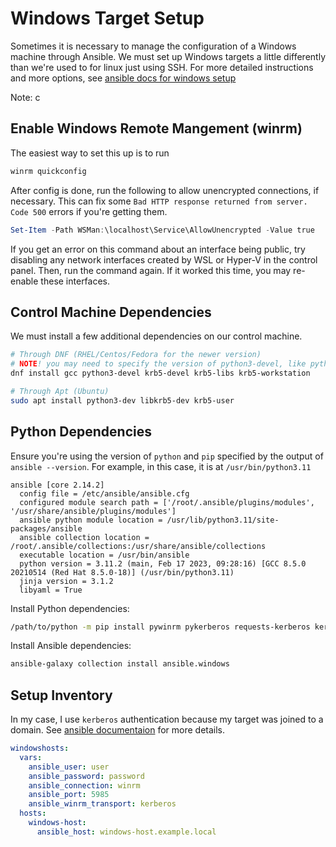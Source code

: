 # Windows Target Setup

Sometimes it is necessary to manage the configuration of a Windows machine through Ansible. We must set up Windows targets a little differently than we're used to for linux just using SSH. For more detailed instructions and more options, see [ansible docs for windows setup](https://docs.ansible.com/ansible/latest/os_guide/windows_setup.html)

Note: c

## Enable Windows Remote Mangement (winrm)

The easiest way to set this up is to run

```powershell
winrm quickconfig
```

After config is done, run the following to allow unencrypted connections, if necessary. This can fix some `Bad HTTP response returned from server. Code 500` errors if you're getting them.

```powershell
Set-Item -Path WSMan:\localhost\Service\AllowUnencrypted -Value true
```

If you get an error on this command about an interface being public, try disabling any network interfaces created by WSL or Hyper-V in the control panel. Then, run the command again. If it worked this time, you may re-enable these interfaces.

## Control Machine Dependencies

We must install a few additional dependencies on our control machine.

```bash
# Through DNF (RHEL/Centos/Fedora for the newer version)
# NOTE! you may need to specify the version of python3-devel, like python3.11-devel
dnf install gcc python3-devel krb5-devel krb5-libs krb5-workstation

# Through Apt (Ubuntu)
sudo apt install python3-dev libkrb5-dev krb5-user
```

## Python Dependencies

Ensure you're using the version of `python` and `pip` specified by the output of `ansible --version`. For example, in this case, it is at `/usr/bin/python3.11`

```text
ansible [core 2.14.2]
  config file = /etc/ansible/ansible.cfg
  configured module search path = ['/root/.ansible/plugins/modules', '/usr/share/ansible/plugins/modules']
  ansible python module location = /usr/lib/python3.11/site-packages/ansible
  ansible collection location = /root/.ansible/collections:/usr/share/ansible/collections
  executable location = /usr/bin/ansible
  python version = 3.11.2 (main, Feb 17 2023, 09:28:16) [GCC 8.5.0 20210514 (Red Hat 8.5.0-18)] (/usr/bin/python3.11)
  jinja version = 3.1.2
  libyaml = True
```

Install Python dependencies:

```bash
/path/to/python -m pip install pywinrm pykerberos requests-kerberos kerberos
```

Install Ansible dependencies:

```bash
ansible-galaxy collection install ansible.windows
```

## Setup Inventory

In my case, I use `kerberos` authentication because my target was joined to a domain. See [ansible documentaion](https://docs.ansible.com/ansible/latest/os_guide/windows_winrm.html#kerberos) for more details.

```yml
windowshosts:
  vars:
    ansible_user: user
    ansible_password: password
    ansible_connection: winrm
    ansible_port: 5985
    ansible_winrm_transport: kerberos
  hosts:
    windows-host:
      ansible_host: windows-host.example.local
```
